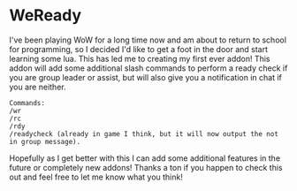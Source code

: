 # WeReady


I've been playing WoW for a long time now and am about to return to school for programming, 
so I decided I'd like to get a foot in the door and start learning some lua. This has led me to 
creating my first ever addon! This addon will add some additional slash commands to perform a 
ready check if you are group leader or assist, but will also give you a notification in chat if you are neither. 
```
Commands: 
/wr
/rc 
/rdy 
/readycheck (already in game I think, but it will now output the not in group message).
```
Hopefully as I get better with this I can add some additional features in the future or completely new addons! 
Thanks a ton if you happen to check this out and feel free to let me know what you think!
